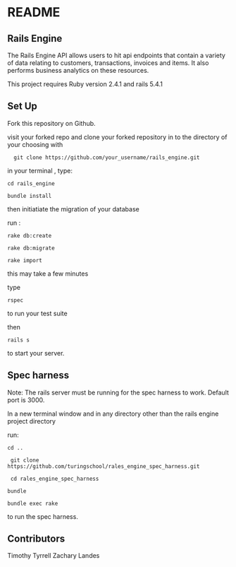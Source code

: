 # README

## Rails Engine

The Rails Engine API allows users to hit api endpoints that contain a variety of data relating to customers, transactions, invoices and items. It also  performs business analytics on these resources.

This project requires  Ruby version 2.4.1 and rails 5.4.1 

## Set Up

Fork this repository on Github.

visit your forked repo and clone your forked repository in to the directory of your choosing with

``   git clone https://github.com/your_username/rails_engine.git        ``

in your terminal , type:

 `` cd rails_engine ``

 `` bundle install ``

then initiatiate the migration of your database

run :

``rake db:create ``

`` rake db:migrate ``

`` rake import  ``
  
 this may take a few minutes
 
type 

`` rspec ``

to run your test suite 

then 

`` rails s ``

to start your server.

## Spec harness 

Note: The rails server must be running for the spec harness to work. Default port is 3000.

 In a new terminal window and in any directory other than the rails engine project directory

 run:
 
 `` cd .. ``
 
 `` git clone https://github.com/turingschool/rales_engine_spec_harness.git``
 
 ``  cd rales_engine_spec_harness ``
 
 `` bundle  ``
 
 `` bundle exec rake ``


to run the spec harness.

## Contributors

Timothy Tyrrell
Zachary Landes
